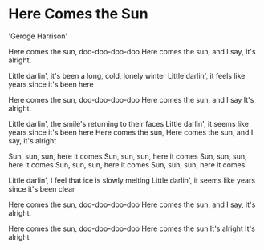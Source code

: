 # Here Comes the Sun
'Geroge Harrison'

Here comes the sun, doo-doo-doo-doo
Here comes the sun, and I say, It's alright.

Little darlin', it's been a long, cold, lonely winter
Little darlin', it feels like years since it's been here

Here comes the sun, doo-doo-doo-doo
Here comes the sun, and I say It's alright.

Little darlin', the smile's returning to their faces
Little darlin', it seems like years since it's been here
Here comes the sun, Here comes the sun, and I say, it's alright

Sun, sun, sun, here it comes
Sun, sun, sun, here it comes
Sun, sun, sun, here it comes
Sun, sun, sun, here it comes
Sun, sun, sun, here it comes

Little darlin', I feel that ice is slowly melting
Little darlin', it seems like years since it's been clear

Here comes the sun, doo-doo-doo-doo
Here comes the sun, and I say, it's alright.

Here comes the sun, doo-doo-doo-doo
Here comes the sun
It's alright
It's alright
